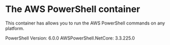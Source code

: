# The AWS PowerShell container

This container has allows you to run the AWS PowerShell commands on any
platform.

PowerShell Version: 6.0.0
AWSPowerShell.NetCore: 3.3.225.0
